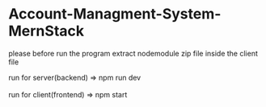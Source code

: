 # Account-Managment-System-MernStack



please before run the program extract nodemodule zip file inside the client file


run for server(backend) => npm run dev <br><br>
run for client(frontend) => npm start
